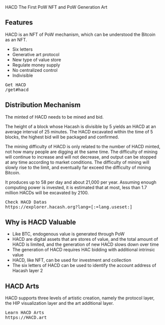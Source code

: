HACD
The First PoW NFT and PoW Generation Art



## Features

HACD is an NFT of PoW mechanism, which can be understood the Bitcoin as an NFT.

- Six letters
- Generative art protocol
- New type of value store
- Regulate money supply
- No centralized control
- Indivisible
  
  
<pre class="links">
Get HACD
/get#hacd
</pre>

## Distribution Mechanism

The minted of HACD needs to be mined and bid.

The height of a block whose Hacash is divisible by 5 yields an HACD at an average interval of 25 minutes. The HACD excavated within the time of 5 blocks, the highest bid will be packaged and confirmed.

The mining difficulty of HACD is only related to the number of HACD minted, not how many people are digging at the same time. The difficulty of mining will continue to increase and will not decrease, and output can be stopped at any time according to market conditions. The difficulty of mining will slowly rise to the limit, and eventually far exceed the difficulty of mining Bitcoin.

It produces up to 58 per day and about 21,000 per year. Assuming enough computing power is invested, it is estimated that at most, less than 1.7 million HACDs will be excavated by 2100.
  
<pre class="links">
Check HACD Datas
https://explorer.hacash.org?lang=[:=lang.useset:]
</pre>


<a name="hip"></a>


<a name="art"></a>


## Why is HACD Valuable

- Like BTC, endogenous value is generated through PoW
- HACD are digital assets that are stores of value, and the total amount of HACD is limited, and the generation of new HACD slows down over time
- The generation of HACD requires HAC bidding with additional intrinsic value
- HACD, like NFT, can be used for investment and collection
- The six letters of HACD can be used to identify the account address of Hacash layer 2

## HACD Arts

HACD supports three levels of artistic creation, namely the protocol layer, the HIP visualization layer and the art additional layer.

<pre class="links">
Learn HACD Arts
https://HACD.art
</pre>
